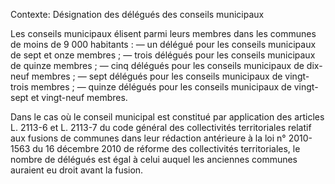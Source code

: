 Contexte: Désignation des délégués des conseils municipaux

Les conseils municipaux élisent parmi leurs membres dans les communes de moins de 9 000 habitants : — un délégué pour les conseils municipaux de sept et onze membres ; — trois délégués pour les conseils municipaux de quinze membres ; — cinq délégués pour les conseils municipaux de dix-neuf membres ; — sept délégués pour les conseils municipaux de vingt-trois membres ; — quinze délégués pour les conseils municipaux de vingt-sept et vingt-neuf membres.

Dans le cas où le conseil municipal est constitué par application des articles L. 2113-6 et L. 2113-7 du code général des collectivités territoriales relatif aux fusions de communes dans leur rédaction antérieure à la loi n° 2010-1563 du 16 décembre 2010 de réforme des collectivités territoriales, le nombre de délégués est égal à celui auquel les anciennes communes auraient eu droit avant la fusion.